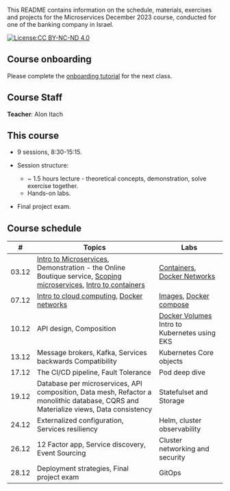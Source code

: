 This README contains information on the schedule, materials, exercises and projects for the Microservices December 2023 course, conducted for one of the banking company in Israel.

[![License:CC BY-NC-ND 4.0](https://img.shields.io/badge/License-CC%20BY--NC--ND%204.0-lightgrey.svg)](https://creativecommons.org/licenses/by-nc-nd/4.0/)


## Course onboarding

Please complete the [onboarding tutorial](tutorials/onboarding.md) for the next class.

## Course Staff

**Teacher**: Alon Itach

## This course

- 9 sessions, 8:30-15:15.

- Session structure:
  - ~ 1.5 hours lecture - theoretical concepts, demonstration, solve exercise together.
  - Hands-on labs. 

- Final project exam.

## Course schedule


| #  | Topics                                                                                                                                                                                                                                                                                                                                                             | Labs                                                                                | 
|----|--------------------------------------------------------------------------------------------------------------------------------------------------------------------------------------------------------------------------------------------------------------------------------------------------------------------------------------------------------------------|-------------------------------------------------------------------------------------|
| 03.12 | [Intro to Microservices](https://alonitac.github.io/Microservices23/slides/microservices_intro.html), Demonstration - the Online Boutique service, [Scoping microservices](https://alonitac.github.io/Microservices23/slides/microservices_scoping_services.html), [Intro to containers](https://alonitac.github.io/Microservices23/slides/containers_intro.html)  | [Containers](tutorials/docker_containers.md), [Docker Networks](tutorials/docker_networking.md)                                      |   
| 07.12 | [Intro to cloud computing](https://alonitac.github.io/Microservices23/slides/aws_intro.html), [Docker networks](https://alonitac.github.io/Microservices23/slides/docker_networking.html)                                                                                                                                                                          | [Images](tutorials/docker_images.md), [Docker compose](tutorials/docker_compose.md) | 
| 10.12 | API design, Composition                                                                                                                                                                                                                                                                                                                                            | [Docker Volumes](tutorials/docker_volumes.md) Intro to Kubernetes using EKS         | 
| 13.12 | Message brokers, Kafka, Services backwards Compatibility                                                                                                                                                                                                                                                                                                           | Kubernetes Core objects                                                             | 
| 17.12 | The CI/CD pipeline, Fault Tolerance                                                                                                                                                                                                                                                                                                                                | Pod deep dive                                                                       | 
| 19.12 | Database per microservices, API composition, Data mesh, Refactor a monolithic database, CQRS and Materialize views, Data consistency                                                                                                                                                                                                                               | Statefulset and Storage                                                             | 
| 24.12 | Externalized configuration, Services resiliency                                                                                                                                                                                                                                                                                                                    | Helm, cluster observability                                                         | 
| 26.12 | 12 Factor app, Service discovery, Event Sourcing                                                                                                                                                                                                                                                                                                                   | Cluster networking and security                                                     | 
| 28.12 | Deployment strategies, Final project exam                                                                                                                                                                                                                                                                                                                          | GitOps                                                                              | 


